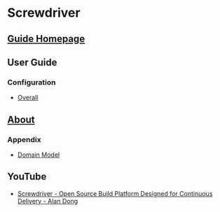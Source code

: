 # Screwdriver
## [Guide Homepage](https://docs.screwdriver.cd/)
## User Guide
### Configuration
* [Overall](https://docs.screwdriver.cd/user-guide/configuration/)

## [About](https://docs.screwdriver.cd/about/)
### Appendix
* [Domain Model](https://docs.screwdriver.cd/about/appendix/domain)

## YouTube
* [Screwdriver - Open Source Build Platform Designed for Continuous Delivery - Alan Dong](https://www.youtube.com/watch?v=hX8rMA4M1NY)
